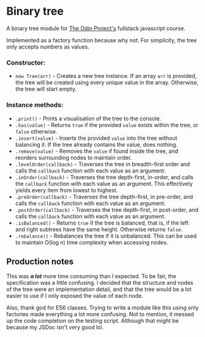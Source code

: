 # Binary tree

A binary tree module for [The Odin Project's](https://www.theodinproject.com/lessons/javascript-binary-search-trees) fullstack javascript course.

Implemented as a factory function because why not. For simplicity, the tree only accepts numbers as values.

### Constructor:

-   `new Tree(arr)` - Creates a new tree instance. If an array `arr` is provided, the tree will be created using every unique value in the array. Otherwise, the tree will start empty.

### Instance methods:

-   `.print()` - Prints a visualisation of the tree to the console.
-   `.has(value)` - Returns `true` if the provided `value` exists within the tree, or `false` otherwise.
-   `.insert(value)` - Inserts the provided `value` into the tree without balancing it. If the tree already contains the value, does nothing.
-   `.remove(value)` - Removes the `value` if found inside the tree, and reorders surrounding nodes to maintain order.
-   `.levelOrder(callback)` - Traverses the tree in breadth-first order and calls the `callback` function with each value as an argument.
-   `.inOrder(callback)` - Traverses the tree depth-first, in-order, and calls the `callback` function with each value as an argument. This effectively yields every item from lowest to highest.
-   `.preOrder(callback)` - Traverses the tree depth-first, in pre-order, and calls the `callback` function with each value as an argument.
-   `.postOrder(callback)` - Traverses the tree depth-first, in post-order, and calls the `callback` function with each value as an argument.
-   `.isBalanced()` - Returns `true` if the tree is balanced, that is, if the left and right subtrees have the same height. Otherwise returns `false`.
-   `.rebalance()` - Rebalances the tree if it is unbalanced. This can be used to maintain O(log n) time complexity when accessing nodes.

## Production notes

This was **_a lot_** more time consuming than I expected. To be fair, the specification was a little confusing. I decided that the structure and nodes of the tree were an implementation detail, and that the tree would be a lot easier to use if I only exposed the value of each node.

Also, thank god for ES6 classes. Trying to write a module like this using only factories made everything a lot more confusing. Not to mention, it messed up the code completion on the testing script. Although that might be because my JSDoc isn't very good lol.
